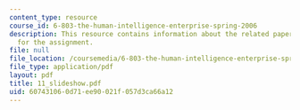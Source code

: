 ```yaml
---
content_type: resource
course_id: 6-803-the-human-intelligence-enterprise-spring-2006
description: This resource contains information about the related paper and the guidelines
  for the assignment.
file: null
file_location: /coursemedia/6-803-the-human-intelligence-enterprise-spring-2006/607431060d71ee90021f057d3ca66a12_11_slideshow.pdf
file_type: application/pdf
layout: pdf
title: 11_slideshow.pdf
uid: 60743106-0d71-ee90-021f-057d3ca66a12
---
```

